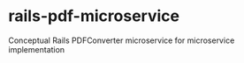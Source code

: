 # rails-pdf-microservice
Conceptual Rails PDFConverter microservice for microservice implementation
